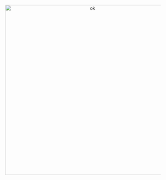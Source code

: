 <p align="center">
  <img width="550" alt="ok" src="https://user-images.githubusercontent.com/8808097/99896186-05ff9900-2c43-11eb-9cc9-7dc5a5f5cdb0.gif" />
</p>
